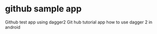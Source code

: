 # github sample app 
Github test app using dagger2
Git hub tutorial app how to use dagger 2 in android
